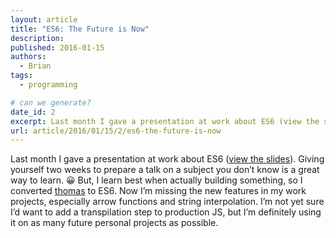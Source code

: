 ```yaml
---
layout: article
title: "ES6: The Future is Now"
description: 
published: 2016-01-15
authors:
  - Brian
tags: 
  - programming

# can we generate?
date_id: 2
excerpt: Last month I gave a presentation at work about ES6 (view the slides). Giving yourself two weeks to prepare a talk on a subject you don’t know is a great way to learn. 😀
url: article/2016/01/15/2/es6-the-future-is-now
---
```

Last month I gave a presentation at work about ES6 ([view the slides](http://slides.com/briankoser/deck)). Giving yourself two weeks to prepare a talk on a subject you don’t know is a great way to learn. 😀 But, I learn best when actually building something, so I converted [thomas](http://github.com/briankoser/thomas) to ES6. Now I’m missing the new features in my work projects, especially arrow functions and string interpolation. I’m not yet sure I’d want to add a transpilation step to production JS, but I’m definitely using it on as many future personal projects as possible.